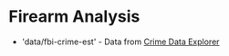 Firearm Analysis
================

* 'data/fbi-crime-est' - Data from [Crime Data Explorer](https://crime-data-explorer.fr.cloud.gov/explorer/national/united-states/crime)

